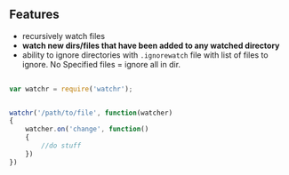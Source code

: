 ## Features

- recursively watch files
- **watch new dirs/files that have been added to any watched directory**
- ability to ignore directories with `.ignorewatch` file with list of files to ignore. No Specified files = ignore all in dir. 


````javascript
  
var watchr = require('watchr');


watchr('/path/to/file', function(watcher)
{
	watcher.on('change', function()
	{
		//do stuff
	})
})

```` 

